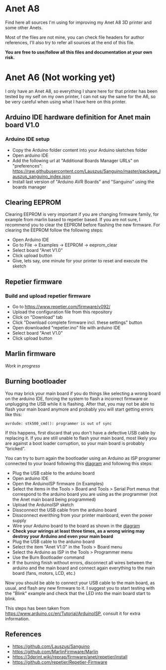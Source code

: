 # Anet A8

Find here all sources I'm using for improving my Anet A8 3D printer and some other Anets.

Most of the files are not mine, you can check file headers for author references, I'll also try to refer all sources at the end of this file.

**You are free to use/follow all this files and documentation at your own risk.**

# Anet A6 (Not working yet)

I only have an Anet A8, so everything I share here for that printer has been tested by my self on my own printer, I can not say the same for the A6, so be very careful when using what I have here on this printer.

## Arduino IDE hardware definition for Anet main board V1.0

### Arduino IDE setup
- Copy the Arduino folder content into your Arduino sketches folder
- Open arduino IDE
- Add the following url at "Additional Boards Manager URLs" on "preferences": https://raw.githubusercontent.com/Lauszus/Sanguino/master/package_lauszus_sanguino_index.json
- Install last version of "Arduino AVR Boards" and "Sanguino" using the boards manager

## Clearing EEPROM
Clearing EEPROM is very important if you are changing firmware family, for example from marlin based to repetier based.
If you are not sure, I recommend you to clear the EEPROM before flashing the new firmware.
For clearing the EEPROM follow the following steps:
- Open Arduino IDE
- Go to File -> Examples -> EEPROM -> eeprom_clear
- Select board "Anet V1.0"
- Click upload button
- Give, lets say, one minute for your printer to reset and execute the sketch

## Repetier firmware

### Build and upload repetier firmware
- Go to https://www.repetier.com/firmware/v092/
- Upload the configuration file from this repository
- Click on "Download" tab
- Click "Download complete firmware incl. these settings" button
- Open downloaded "repetier.ino" file with arduino IDE
- Select board "Anet V1.0"
- Click upload button

## Marlin firmware
*Work in progress*

## Burning bootloader

You may brick your main board if you do things like selecting a wrong board on the arduino IDE, forcing the system to flash a incorrect firmware or unplugging the USB while it is flashing. After that, you may not be able to flash your main board anymore and probably you will start getting errors like this:  

    avrdude: stk500_cmd(): programmer is out of sync

If this happens, first discard that you don't have a defective USB cable by replacing it. If you are still unable to flash your main board, most likely you are against a boot loader corruption, so your main board is probably "bricked". 

You can try to burn again the bootloader using an Arduino as ISP programer connected to your board following this [diagram](https://github.com/erm2587/Anet/blob/master/Pictures/ArduinoISP.gif) and following this steps:

- Plug the USB cable to the arduino board
- Open arduino IDE
- Open the ArduinoISP firmware (in Examples)
- Select the items in the Tools > Board and Tools > Serial Port menus that correspond to the arduino board you are using as the programmer (not the Anet main board being programmed)
- Upload the ArduinoISP sketch
- Dissconnect the USB cable from the arduino board
- Dissconnect everithing from your printer mainboard, even the power supply
- Wire your Arduino board to the board as shown in the [diagram](https://github.com/erm2587/Anet/blob/master/Pictures/ArduinoISP.gif)
- **Check your wirings at least three times, as a wrong wiring may destroy your Arduino and even your main board**
- Plug the USB cable to the arduino board
- Select the item "Anet V1.0" in the Tools > Board menu
- Select the Arduino as ISP in the Tools > Programmer menu
- Use the Burn Bootloader command
- If the burning finish without errors, disconnect all wires between the arduino and the main board and connect again everything to the main board (fans, motors, LCD, etc.)

Now you should be able to connect your USB cable to the main board, as usual, and flash any new firmware to it. I suggest you to start testing with the "Blink" example and check that the LED into the main board start to blink.

This steps has been taken from https://www.arduino.cc/en/Tutorial/ArduinoISP, consult it for extra information.

## References
- https://github.com/Lauszus/Sanguino
- https://github.com/MarlinFirmware/Marlin
- https://3dprint.wiki/reprap/firmware/anet/repetier/install
- https://github.com/repetier/Repetier-Firmware
